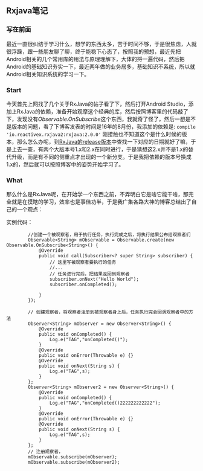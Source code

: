 ## Rxjava笔记

### 写在前面

最近一直很纠结于学习什么，想学的东西太多，苦于时间不够，于是很焦虑，人就很浮躁，跟一些朋友聊了聊，终于能稳下心态了，按照我的预想，最近先把Android相关的几个常用库的用法与原理理解下，大体的捋一遍代码，然后把Android的基础知识夯实一下，最近两年做的业务居多，基础知识不系统，所以就Android相关知识系统的学习一下。

### Start

今天首先上网找了几个关于RxJava的帖子看了下，然后打开Android Studio，添加上RxJava的依赖，准备开始观摩这个经典的库，然后按照博客里的代码敲了下，发现没有*Observable.OnSubscribe*这个东西，我就奇了怪了，然后一想是不是版本的问题，看了下博客发表的时间是16年的8月份，我添加的依赖是:
```compile 'io.reactivex.rxjava2:rxjava:2.0.0'```
刚接触也不知道这个是什么时候的版本，那么怎么办呢，到[RxJava的release版本](https://github.com/ReactiveX/RxJava/releases)中查找一下对应的日期就好了嘛，于是上去一查，有两个大版本号1.x和2.x在同时进行，于是猜想这2.x并不是1.x的替代升级，而是有不同的侧重点才出现的一个新分支。于是我把依赖的版本号换成1.x的，然后就可以按照博客中的姿势开始学习了。

### What

那么什么是RxJava呢，在开始学一个东西之前，不弄明白它是啥它能干啥，那完全就是在摸瞎的学习，效率也是事倍功半，于是我广集各路大神的博客总结出了自己的一个观点：

实例代码：
```
        //创建一个被观察者，用于执行任务，执行完成之后，将执行结果公布给观察者们
        Observable<String> mObservable = Observable.create(new Observable.OnSubscribe<String>() {
            @Override
            public void call(Subscriber<? super String> subscriber) {
                // 这里写被观察者要执行的任务
                //...
                // 任务进行完后，把结果返回到观察者
                subscriber.onNext("Hello World");
                subscriber.onCompleted();

            }
        });

        // 创建观察者，将观察者注册到被观察者身上后，任务执行完会回调观察者中的方法
        Observer<String> mObserver = new Observer<String>() {
            @Override
            public void onCompleted() {
                Log.e("TAG","onCompleted()");
            }
            @Override
            public void onError(Throwable e) {}
            @Override
            public void onNext(String s) {
                Log.e("TAG",s);
            }
        };
        Observer<String> mObserver2 = new Observer<String>() {
            @Override
            public void onCompleted() {
                Log.e("TAG","onCompleted()222222222222");
            }
            @Override
            public void onError(Throwable e) {}
            @Override
            public void onNext(String s) {
                Log.e("TAG",s);
            }
        };
        // 注册观察者，
        mObservable.subscribe(mObserver);
        mObservable.subscribe(mObserver2);

```
